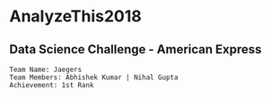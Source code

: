 # AnalyzeThis2018
## Data Science Challenge - American Express
```
Team Name: Jaegers
Team Members: Abhishek Kumar | Nihal Gupta
Achievement: 1st Rank
```
